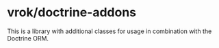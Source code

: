 # vrok/doctrine-addons

This is a library with additional classes for usage in combination with the
Doctrine ORM.  

